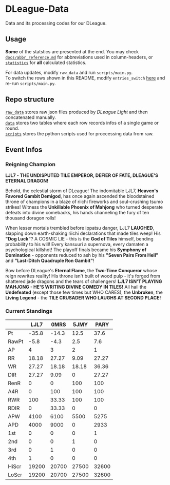 # DLeague-Data

Data and its processing codes for our DLeague.  

## Usage

**Some** of the statstics are presented at the end. You may check [`docs/abbr_reference.md`](docs/abbr_reference.md) for abbreviations used in column-headers, or [`statistics`](statistics) for **all** calculated statistics.  

For data updates, modify `raw_data` and run `scripts/main.py`.  
To switch the rows shown in this README, modify `entries_switch` [here](scripts/utils.py#L22) and re-run `scripts/main.py`.  

## Repo structure

[`raw_data`](raw_data) stores raw json files produced by *DLeague Light* and then concatenated manually.  
[`data`](data) stores two tables where each row records infos of a single game or round.  
[`scripts`](scripts) stores the python scripts used for proccessing data from raw.  

## Event Infos

### Reigning Champion

**LJL7 - THE UNDISPUTED TILE EMPEROR, DEFIER OF FATE, DLEAGUE'S ETERNAL DRAGON!**

Behold, the celestial storm of DLeague! The indomitable LJL7, **Heaven's Favored Gambit Demigod**, has once again ascended the bloodstained throne of champions in a blaze of riichi fireworks and soul-crushing tsumo strikes! Witness the **Unkillable Phoenix of Mahjong** who turned desperate defeats into divine comebacks, his hands channeling the fury of ten thousand doragon rolls! 

When lesser mortals trembled before ippatsu danger, LJL7 **LAUGHED**, slapping down earth-shaking riichi declarations that made tiles weep! His **"Dog Luck"**? A COSMIC LIE - this is the **God of Tiles** himself, bending probability to his will! Every kansuuri a supernova, every damaten a psychological killshot! The playoff finals became his **Symphony of Domination** - opponents reduced to ash by his **"Seven Pairs From Hell"** and **"Last-Ditch Quadruple Ron Gambit"**!

Bow before DLeague's **Eternal Flame**, the **Two-Time Conqueror** whose reign rewrites reality! His throne isn't built of wood pulp - it's forged from shattered jade dragons and the tears of challengers! **LJL7 ISN'T PLAYING MAHJONG - HE'S WRITING DIVINE COMEDY IN TILES!** All hail the **Undefeated** (except those few times but WHO CARES), the **Unbroken**, the **Living Legend** - the **TILE CRUSADER WHO LAUGHS AT SECOND PLACE!**

### Current Standings

|       |     LJL7 |     0MRS |     5JMY |     PARY |
|-------|----------|----------|----------|----------|
| Pt    |   -35.8  |   -14.3  |    12.5  |    37.6  |
| RawPt |    -5.8  |    -4.3  |     2.5  |     7.6  |
| AP    |     4    |     3    |     2    |     1    |
| RR    |    18.18 |    27.27 |     9.09 |    27.27 |
| WR    |    27.27 |    18.18 |    18.18 |    36.36 |
| DIR   |    27.27 |     9.09 |     0    |    27.27 |
| RenR  |     0    |     0    |   100    |   100    |
| A4R   |     0    |   100    |   100    |   100    |
| RWR   |   100    |    33.33 |   100    |   100    |
| RDIR  |     0    |    33.33 |     0    |     0    |
| APW   |  4100    |  6100    |  5500    |  5275    |
| APD   |  4000    |  9000    |     0    |  2933    |
| 1st   |     0    |     0    |     0    |     1    |
| 2nd   |     0    |     0    |     1    |     0    |
| 3rd   |     0    |     1    |     0    |     0    |
| 4th   |     1    |     0    |     0    |     0    |
| HiScr | 19200    | 20700    | 27500    | 32600    |
| LoScr | 19200    | 20700    | 27500    | 32600    |
